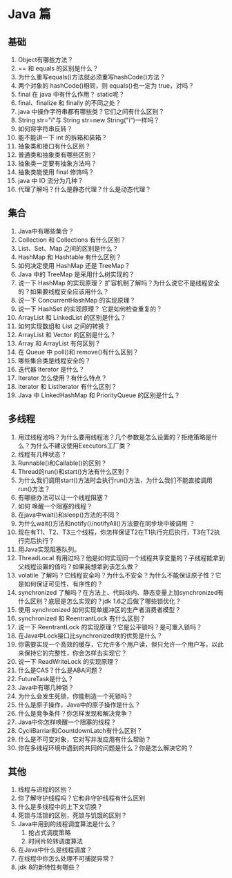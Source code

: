 # Java 篇

## 基础

1. Object有哪些方法？
2. == 和 equals 的区别是什么？
3. 为什么重写equals()方法就必须重写hashCode()方法？
4. 两个对象的 hashCode()相同，则 equals()也一定为 true，对吗？ 
5. final 在 java 中有什么作用？ static呢？
6. final、finalize 和 finally 的不同之处？ 
7. java 中操作字符串都有哪些类？它们之间有什么区别？ 
8. String str="i"与 String str=new String("i")一样吗？ 
9. 如何将字符串反转？ 
10. 能不能讲一下 int 的拆箱和装箱？
11. 抽象类和接口有什么区别？
12. 普通类和抽象类有哪些区别？ 
13. 抽象类一定要有抽象方法吗？
14. 抽象类能使用 final 修饰吗？ 
15. java 中 IO 流分为几种？
16. 代理了解吗？什么是静态代理？什么是动态代理？

## 集合

1. Java中有哪些集合？
2. Collection 和 Collections 有什么区别？ 
3. List、Set、Map 之间的区别是什么？ 
4. HashMap 和 Hashtable 有什么区别？ 
5. 如何决定使用 HashMap 还是 TreeMap？ 
6. Java 中的 TreeMap 是采用什么树实现的？ 
7. 说一下 HashMap 的实现原理？ 扩容机制了解吗？为什么说它不是线程安全的？如果要线程安全应该用什么？
8. 说一下 ConcurrentHashMap 的实现原理？
9. 说一下 HashSet 的实现原理？ 它是如何检查重复的？
10. ArrayList 和 LinkedList 的区别是什么？ 
11. 如何实现数组和 List 之间的转换？ 
12. ArrayList 和 Vector 的区别是什么？ 
13. Array 和 ArrayList 有何区别？ 
14. 在 Queue 中 poll()和 remove()有什么区别？ 
15. 哪些集合类是线程安全的？ 
16. 迭代器 Iterator 是什么？ 
17. Iterator 怎么使用？有什么特点？ 
18. Iterator 和 ListIterator 有什么区别？ 
19. Java 中 LinkedHashMap 和 PriorityQueue 的区别是什么？ 

## 多线程

1. 用过线程池吗？为什么要用线程池？几个参数是怎么设置的？拒绝策略是什么？为什么不建议使用Executors工厂类？
2. 线程有几种状态？
3.  Runnable()和Callable()的区别？
4. Thread的run()和start()方法有什么区别？
5. 为什么我们调用start()方法时会执行run()方法，为什么我们不能直接调用run()方法？ 
6. 有哪些办法可以让一个线程阻塞？
7. 如何 唤醒一个阻塞的线程？
8. 在java中wait()和sleep()方法的不同？ 
9. 为什么wait()方法和notify()/notifyAll()方法要在同步块中被调用 ？
10. 现在有T1、T2、T3三个线程，你怎样保证T2在T1执行完后执行，T3在T2执行完后执行？ 
11. 用Java实现阻塞队列。 
12. ThreadLocal 有用过吗？他是如何实现同一个线程共享变量的？子线程能拿到父线程设置的值吗？如果我想拿到该怎么做？
13. volatile 了解吗？它线程安全吗？为什么不安全？为什么不能保证原子性？它是如何保证可见性、有序性的？
14. synchronized 了解吗？在方法上、代码块内、静态变量上加synchronized有什么区别？底层是怎么实现的？jdk 1.6之后做了哪些锁优化？
15. 使用 synchronized 如何实现单缓冲区的生产者消费者模型？
16. synchronized 和 ReentrantLock 有什么区别？
17. 说一下 ReentrantLock 的实现原理？它是公平锁吗？是可重入锁吗？
18. 在Java中Lock接口比synchronized块的优势是什么？
19. 你需要实现一个高效的缓存，它允许多个用户读，但只允许一个用户写，以此来保持它的完整性，你会怎样去实现它？ 
20. 说一下 ReadWriteLock 的实现原理？
21. 什么是CAS？什么是ABA问题？
22. FutureTask是什么？
23. Java中有哪几种锁？
24. 为什么会发生死锁，你能制造一个死锁吗？
25. 什么是原子操作，Java中的原子操作是什么？ 
26. 什么是竞争条件？你怎样发现和解决竞争？ 
27. Java中你怎样唤醒一个阻塞的线程？ 
28. CycliBarriar和CountdownLatch有什么区别？ 
29. 什么是不可变对象，它对写并发应用有什么帮助？ 
30. 你在多线程环境中遇到的共同的问题是什么？你是怎么解决它的？ 

## 其他

1. 线程与进程的区别？
2. 你了解守护线程吗？它和非守护线程有什么区别 
3. 什么是多线程中的上下文切换？
4. 死锁与活锁的区别，死锁与饥饿的区别？
5. Java中用到的线程调度算法是什么？
   1. 抢占式调度策略
   2. 时间片轮转调度算法
6. 在Java中什么是线程调度？
7. 在线程中你怎么处理不可捕捉异常？
8. jdk 8的新特性有哪些？